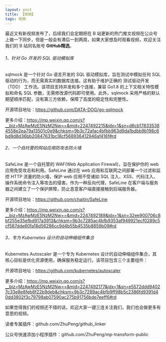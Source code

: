 ```yaml
---
layout: post
title: 【视频】
tags: 视频
---
```


最近又有新视频发布了，后续我们会定期把在 B 站更新的热门推文视频在公众号上做一下同步，但是一般会有滞后一到两周，如果大家想及时观看视频，欢迎关注我们的 B 站同名账号 **GitHub精选**。

######  1、针对 Go 开发的 SQL 驱动模拟库

sqlmock 是一个针对 Go 语言开发的 SQL 驱动模拟库，旨在测试中模拟任何 SQL 驱动的行为，而无需真实的数据库连接。这有助于维护正确的 测试驱动开发（TDD） 工作流。该项目支持并发和多个连接，兼容 Go1.8 的上下文相关特性模拟和命名 SQL 参数，无需修改源代码即可使用。此外，sqlmock 采用严格的默认期望顺序匹配，没有第三方依赖，保障了高度的稳定性和完整性。

开源项目地址：https://github.com/DATA-DOG/go-sqlmock

更多介绍：https://mp.weixin.qq.com/s?__biz=MzAwMzE5NzM2Nw==&mid=2247492215&idx=1&sn=d6cb178335384558e2ea79a13501c0e9&chksm=9b3c72afac4bfbb963d9da1bdbb9b198c6bd9d8d36bb20847631bc18cf568936412946af416f#rd

###### 2、一个自托管的网站应用防攻击防火墙

SafeLine 是一个自托管的 WAF(Web Application Firewall)，旨在保护你的 web 应用免受攻击和利用。SafeLine 通过在 web 应用和互联网之间部署一个过滤和监控 HTTP 流量的防火墙，保护 web 应用不受诸如 SQL 注入、XSS、代码注入、操作系统命令注入等攻击的侵害。作为一种反向代理，SafeLine 在客户端与服务器之间建立了一个保护屏障，防止恶意客户端直接接触到后端服务器。

开源项目地址：https://github.com/chaitin/SafeLine

更多介绍：https://mp.weixin.qq.com/s?__biz=MzAwMzE5NzM2Nw==&mid=2247492189&idx=1&sn=32ee900706c8bf255e35efbd917a3913&chksm=9b3c7285ac4bfb9353af949921ecf0289c5cf587dde60fa18d56286cc9d4b55b4535b8859b09#rd

###### 3、专为 Kubernetes 设计的自动伸缩组件集合

Kubernetes Autoscaler 是一个专为 Kubernetes 设计的自动伸缩组件集合，其核心目标是优化资源使用，确保服务稳定运行。该项目包含三个主要组件：

开源项目地址：https://github.com/kubernetes/autoscaler

更多介绍：https://mp.weixin.qq.com/s?__biz=MzAwMzE5NzM2Nw==&mid=2247492177&idx=1&sn=e5572ddd94027c33e8e8feb6f22b9deb&chksm=9b3c7289ac4bfb9ff98b5c2386fd9391d40dd3802f3c79798ab07590ac275b91756bde7eeff6#rd

如果觉得我们的视频还不错的话，欢迎大家一键三连关注我们，我们也会做更多有意思的视频。

读者专属插件：github.com/ZhuPeng/github_linker

公众号快速添加小程序插件：github.com/ZhuPeng/mp-transform-public